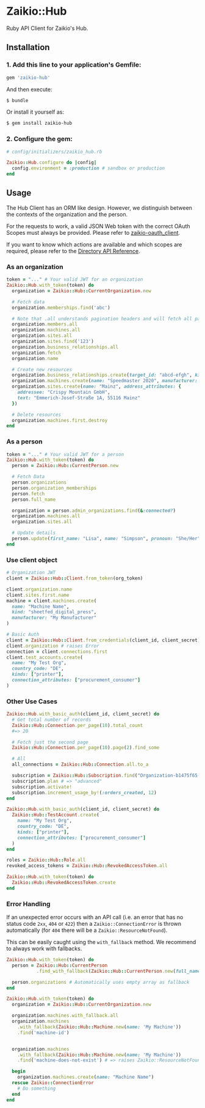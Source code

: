 # Zaikio::Hub

Ruby API Client for Zaikio's Hub.

## Installation

### 1. Add this line to your application's Gemfile:

```ruby
gem 'zaikio-hub'
```

And then execute:
```bash
$ bundle
```

Or install it yourself as:
```bash
$ gem install zaikio-hub
```

### 2. Configure the gem:

```rb
# config/initializers/zaikio_hub.rb

Zaikio::Hub.configure do |config|
  config.environment = :production # sandbox or production
end
```


## Usage

The Hub Client has an ORM like design. However, we distinguish between the contexts of the organization and the person.

For the requests to work, a valid JSON Web token with the correct OAuth Scopes must always be provided. Please refer to [zaikio-oauth_client](https://github.com/zaikio/zaikio-oauth_client).

If you want to know which actions are available and which scopes are required, please refer to the [Directory API Reference](https://docs.zaikio.com/api/directory/directory.html).

### As an organization

```rb
token = "..." # Your valid JWT for an organization
Zaikio::Hub.with_token(token) do
  organization = Zaikio::Hub::CurrentOrganization.new

  # Fetch data
  organization.memberships.find('abc')

  # Note that .all understands pagination headers and will fetch all pages
  organization.members.all
  organization.machines.all
  organization.sites.all
  organization.sites.find('123')
  organization.business_relationships.all
  organization.fetch
  organization.name

  # Create new resources
  organization.business_relationships.create(target_id: "abcd-efgh", kind: "printer", reference: "a-123")
  organization.machines.create(name: "Speedmaster 2020", manufacturer: "heidelberg", kind: "sheetfed_digital_press", serial_number: "HDB1337", site_id: "d6308910-f5ae-58c0-aba7-d099947845c6")
  organization.sites.create(name: "Mainz", address_attributes: {
    addressee: "Crispy Mountain GmbH",
    text: "Emmerich-Josef-Straße 1A, 55116 Mainz"
  })

  # Delete resources
  organization.machines.first.destroy
end
```

### As a person

```rb
token = "..." # Your valid JWT for a person
Zaikio::Hub.with_token(token) do
  person = Zaikio::Hub::CurrentPerson.new

  # Fetch Data
  person.organizations
  person.organization_memberships
  person.fetch
  person.full_name

  organization = person.admin_organizations.find(&:connected?)
  organization.machines.all
  organization.sites.all

  # Update details
  person.update(first_name: "Lisa", name: "Simpson", pronoun: "She/Her")
end
```

### Use client object

```rb
# Organization JWT
client = Zaikio::Hub::Client.from_token(org_token)

client.organization.name
client.sites.first.name
machine = client.machines.create(
  name: "Machine Name",
  kind: "sheetfed_digital_press",
  manufacturer: "My Manufacturer"
)

# Basic Auth
client = Zaikio::Hub::Client.from_credentials(client_id, client_secret)
client.organization # raises Error
connection = client.connections.first
client.test_accounts.create(
  name: "My Test Org",
  country_code: "DE",
  kinds: ["printer"],
  connection_attributes: ["procurement_consumer"]
)
```

### Other Use Cases

```rb
Zaikio::Hub.with_basic_auth(client_id, client_secret) do
  # Get total number of records
  Zaikio::Hub::Connection.per_page(10).total_count
  #=> 20

  # Fetch just the second page
  Zaikio::Hub::Connection.per_page(10).page(2).find_some

  # All
  all_connections = Zaikio::Hub::Connection.all.to_a

  subscription = Zaikio::Hub::Subscription.find("Organization-b1475f65-236c-58b8-96e1-e1778b43beb7")
  subscription.plan # => "advanced"
  subscription.activate!
  subscription.increment_usage_by!(:orders_created, 12)
end

Zaikio::Hub.with_basic_auth(client_id, client_secret) do
  Zaikio::Hub::TestAccount.create(
    name: "My Test Org",
    country_code: "DE",
    kinds: ["printer"],
    connection_attributes: ["procurement_consumer"]
  )
end

roles = Zaikio::Hub::Role.all
revoked_access_tokens = Zaikio::Hub::RevokedAccessToken.all

Zaikio::Hub.with_token(token) do
  Zaikio::Hub::RevokedAccessToken.create
end
```

### Error Handling

If an unexpected error occurs with an API call (i.e. an error that has no status code `2xx`, `404` or `422`) then a `Zaikio::ConnectionError` is thrown automatically (for `404` there will be a `Zaikio::ResourceNotFound`).

This can be easily caught using the `with_fallback` method. We recommend to always work with fallbacks.

```rb
Zaikio::Hub.with_token(token) do
  person = Zaikio::Hub::CurrentPerson
           .find_with_fallback(Zaikio::Hub::CurrentPerson.new(full_name: "Hello World"))

  person.organizations # Automatically uses empty array as fallback
end

Zaikio::Hub.with_token(token) do
  organization = Zaikio::Hub::CurrentOrganization.new

  organization.machines.with_fallback.all
  organization.machines
    .with_fallback(Zaikio::Hub::Machine.new(name: 'My Machine'))
    .find('machine-id')


  organization.machines
    .with_fallback(Zaikio::Hub::Machine.new(name: 'My Machine'))
    .find('machine-does-not-exist') # => raises Zaikio::ResourceNotFound

  begin
    organization.machines.create(name: "Machine Name")
  rescue Zaikio::ConnectionError
    # Do something
  end
end
```
